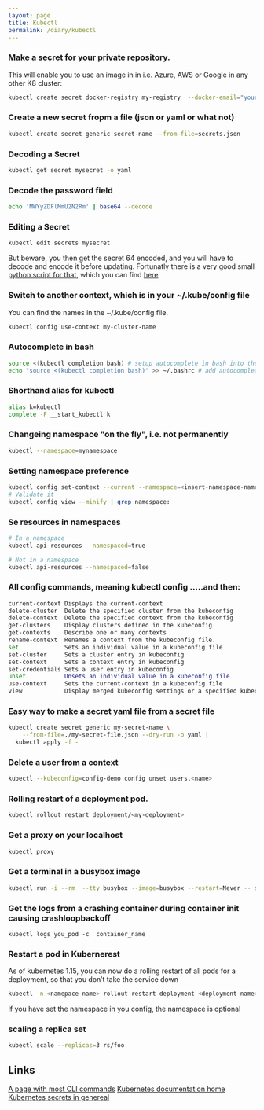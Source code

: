 ```yaml
---
layout: page
title: Kubectl
permalink: /diary/kubectl
---
```

### Make a secret for your private repository.
This will enable you to use an image in in i.e. Azure, AWS or Google in any other K8 cluster:

```bash
kubectl create secret docker-registry my-registry  --docker-email="your@email" --docker-username="your registry username" --docker-server="your registry server address" --docker-password="your registry password"
```
### Create a new secret fropm a file (json or yaml or what not)
```bash
kubectl create secret generic secret-name --from-file=secrets.json
```
### Decoding a Secret
```bash
kubectl get secret mysecret -o yaml
```
### Decode the password field
```bash
echo 'MWYyZDFlMmU2N2Rm' | base64 --decode
```
### Editing a Secret
```bash
kubectl edit secrets mysecret
```
But beware, you then get the secret 64 encoded, and you will have to decode and encode it before updating.
Fortunatly there is a very good small [python script for that](https://github.com/lbolla/kube-secret-editor), which you can find [here](https://github.com/lbolla/kube-secret-editor)
### Switch to another context, which is in your ~/.kube/config file
You can find the names in the ~/.kube/config file.
```bash
kubectl config use-context my-cluster-name
```

### Autocomplete in bash
```bash
source <(kubectl completion bash) # setup autocomplete in bash into the current shell, bash-completion package should be installed first.
echo "source <(kubectl completion bash)" >> ~/.bashrc # add autocomplete permanently to your bash shell.
```
### Shorthand alias for kubectl
```bash
alias k=kubectl
complete -F __start_kubectl k
```
### Changeing namespace "on the fly", i.e. not permanently
```bash
kubectl --namespace=mynamespace
```
### Setting namespace preference
```bash
kubectl config set-context --current --namespace=<insert-namespace-name-here>
# Validate it
kubectl config view --minify | grep namespace:
```
### Se resources in namespaces
```bash
# In a namespace
kubectl api-resources --namespaced=true

# Not in a namespace
kubectl api-resources --namespaced=false
```

### All config commands, meaning kubectl config .....and then:
```bash
current-context Displays the current-context
delete-cluster  Delete the specified cluster from the kubeconfig
delete-context  Delete the specified context from the kubeconfig
get-clusters    Display clusters defined in the kubeconfig
get-contexts    Describe one or many contexts
rename-context  Renames a context from the kubeconfig file.
set             Sets an individual value in a kubeconfig file
set-cluster     Sets a cluster entry in kubeconfig
set-context     Sets a context entry in kubeconfig
set-credentials Sets a user entry in kubeconfig
unset           Unsets an individual value in a kubeconfig file
use-context     Sets the current-context in a kubeconfig file
view            Display merged kubeconfig settings or a specified kubeconfig file
```

### Easy way to make a secret yaml file from a secret file
```bash
kubectl create secret generic my-secret-name \
    --from-file=./my-secret-file.json --dry-run -o yaml |
  kubectl apply -f -
```

### Delete a user from a context
```bash
kubectl --kubeconfig=config-demo config unset users.<name>
```
### Rolling restart of a deployment pod.
```bash
kubectl rollout restart deployment/<my-deployment>
```

### Get a proxy on your localhost
```bash
kubectl proxy
```

### Get a terminal in a busybox image
```bash
kubectl run -i --rm  --tty busybox --image=busybox --restart=Never -- sh
```

### Get the logs from a crashing container during container init causing crashloopbackoff
```
kubectl logs you_pod -c  container_name
```

### Restart a pod in Kubernerest
As of kubernetes 1.15, you can now do a rolling restart of all pods for a deployment, so that you don’t take the service down
```bash
kubectl -n <namepace-name> rollout restart deployment <deployment-name>
```
If you have set the namespace in you config, the namespace is optional

### scaling a replica set
```bash
kubectl scale --replicas=3 rs/foo
```
## Links
[A page with most CLI commands](https://kubernetes.io/docs/reference/kubectl/cheatsheet/)
[Kubernetes documentation home](https://kubernetes.io/docs/home/)
[Kubernetes secrets in genereal](https://kubernetes.io/docs/concepts/configuration/secret/)

